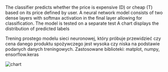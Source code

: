 The classifier predicts whether the price is expensive (D) or cheap (T) based on its price defined by user.
A neural network model consists of two dense layers with softmax activation in the final layer allowing for classification.
The  model is tested on a separate test
A chart displays the distribution of predicted labels

Trening prostego modelu sieci neuronowej, który próbuje przewidzieć czy cena danego produktu spożywczego jest wysoka czy niska na podstawie podanych danych treningowych.
Zastosowane biblioteki: matplot, numpy, ensorflow.keras

![chart](https://github.com/IgaJ/simpleNNPriceClassifier/assets/110561199/c0b51255-4a29-4056-b8ac-d1aec6a60195)
